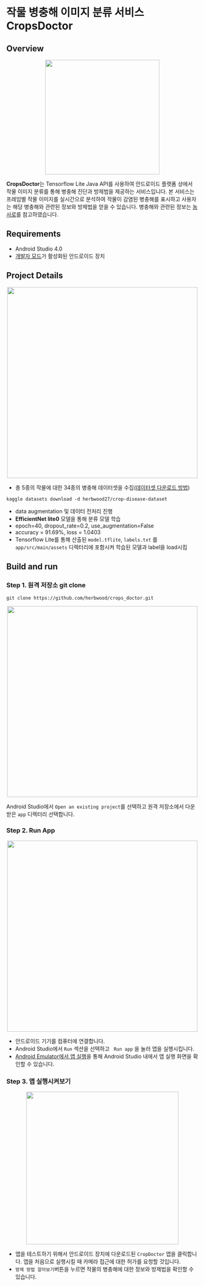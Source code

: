 # 작물 병충해 이미지 분류 서비스 CropsDoctor

## Overview
<p align="center"><img src="https://ifh.cc/g/DYgWPS.png" height="300px"></img></p>


**CropsDoctor**는 Tensorflow Lite Java API를 사용하여 안드로이드 플랫폼 상에서 
작물 이미지 분류를 통해 병충해 진단과 방제법을 제공하는 서비스입니다. 
본 서비스는 프레임별 작물 이미지를 실시간으로 분석하여 작물이 감염된 병충해를 표시하고 사용자는 해당 병충해와 관련된 정보와 방제법을 얻을 수 있습니다. 
병충해와 관련된 정보는 [농사로](http://t2m.kr/pV4Xv)를 참고하였습니다. 

## Requirements

-   Android Studio 4.0
- [개발자 모드](https://developer.android.com/studio/debug/dev-options?hl=ko)가 활성화된 안드로이드 장치

## Project Details
<p align="center"><img src="https://ifh.cc/g/0KfgL1.png" width="500px"></p>

- 총 5종의 작물에 대한 34종의 병충해 데이터셋을 수집([데이터셋 다운로드 방법](https://teddylee777.github.io/kaggle/Kaggle-API-%EC%82%AC%EC%9A%A9%EB%B2%95))
```
kaggle datasets download -d herbwood27/crop-disease-dataset
```

- data augmentation 및 데이터 전처리 진행
- **EfficientNet lite0** 모델을 통해 분류 모델 학습
- epoch=40, dropout_rate=0.2, use_augmentation=False
- accuracy = 91.69%, loss = 1.0403
- Tensorflow Lite를 통해 산출된 `model.tflite`, `labels.txt` 를 `app/src/main/assets` 디렉터리에 포함시켜  학습된 모델과 label을 load시킴


## Build and run

### Step 1. 원격 저장소 git clone

```
git clone https://github.com/herbwood/crops_doctor.git
```

<p align="center"><img src="https://ifh.cc/g/0UnbcI.jpg" width="500px"></p>

Android Studio에서 `Open an existing project`를 선택하고 원격 저장소에서 다운받은 `app` 디렉터리 선택합니다.


### Step 2. Run App
<p align="center"><img src="https://ifh.cc/g/n74qho.jpg" width="500px"></p>

- 안드로이드 기기를 컴퓨터에 연결합니다. 
- Android Studio에서 `Run` 섹션을 선택하고  ` Run app` 을 눌러 앱을 실행시킵니다. 
- [Android Emulator에서 앱 실행]([https://developer.android.com/studio/run/emulator?hl=ko](https://developer.android.com/studio/run/emulator?hl=ko))을 통해 Android Studio 내에서 앱 실행 화면을 확인할 수 있습니다. 



### Step 3. 앱 실행시켜보기
<p align="center"><img src="https://ifh.cc/g/ya8sXb.jpg" height="400px"></img></p>

- 앱을 테스트하기 위해서 안드로이드 장치에 다운로드된 `CropDoctor` 앱을 클릭합니다. 앱을 처음으로 실행시킬 때 카메라 접근에 대한 허가를 요청할 것입니다. 
- `방제 방법 알아보기`버튼을 누르면 작물의 병충해에 대한 정보와 방제법을 확인할 수 있습니다. 
